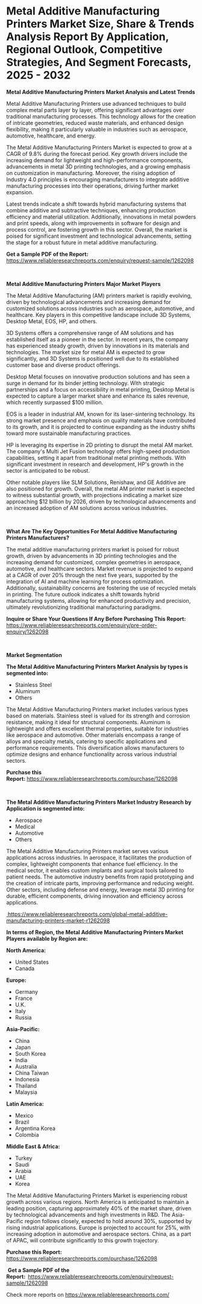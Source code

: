 <p><h1>Metal Additive Manufacturing Printers Market Size, Share & Trends Analysis Report By Application, Regional Outlook, Competitive Strategies, And Segment Forecasts, 2025 - 2032</h1></p><p><strong>Metal Additive Manufacturing Printers Market Analysis and Latest Trends</strong></p>
<p><p>Metal Additive Manufacturing Printers use advanced techniques to build complex metal parts layer by layer, offering significant advantages over traditional manufacturing processes. This technology allows for the creation of intricate geometries, reduced waste materials, and enhanced design flexibility, making it particularly valuable in industries such as aerospace, automotive, healthcare, and energy.</p><p>The Metal Additive Manufacturing Printers Market is expected to grow at a CAGR of 9.8% during the forecast period. Key growth drivers include the increasing demand for lightweight and high-performance components, advancements in metal 3D printing technologies, and a growing emphasis on customization in manufacturing. Moreover, the rising adoption of Industry 4.0 principles is encouraging manufacturers to integrate additive manufacturing processes into their operations, driving further market expansion.</p><p>Latest trends indicate a shift towards hybrid manufacturing systems that combine additive and subtractive techniques, enhancing production efficiency and material utilization. Additionally, innovations in metal powders and print speeds, along with improvements in software for design and process control, are fostering growth in this sector. Overall, the market is poised for significant investment and technological advancements, setting the stage for a robust future in metal additive manufacturing.</p></p>
<p><strong>Get a Sample PDF of the Report:&nbsp;</strong> <a href="https://www.reliableresearchreports.com/enquiry/request-sample/1262098?utm_campaign=34&utm_medium=2&utm_source=Github&utm_content=ia&utm_term=27022025&utm_id=metal-additive-manufacturing-printers">https://www.reliableresearchreports.com/enquiry/request-sample/1262098</a></p>
<p>&nbsp;</p>
<p><strong>Metal Additive Manufacturing Printers Major Market Players</strong></p>
<p><p>The Metal Additive Manufacturing (AM) printers market is rapidly evolving, driven by technological advancements and increasing demand for customized solutions across industries such as aerospace, automotive, and healthcare. Key players in this competitive landscape include 3D Systems, Desktop Metal, EOS, HP, and others.</p><p>3D Systems offers a comprehensive range of AM solutions and has established itself as a pioneer in the sector. In recent years, the company has experienced steady growth, driven by innovations in its materials and technologies. The market size for metal AM is expected to grow significantly, and 3D Systems is positioned well due to its established customer base and diverse product offerings.</p><p>Desktop Metal focuses on innovative production solutions and has seen a surge in demand for its binder jetting technology. With strategic partnerships and a focus on accessibility in metal printing, Desktop Metal is expected to capture a larger market share and enhance its sales revenue, which recently surpassed $100 million.</p><p>EOS is a leader in industrial AM, known for its laser-sintering technology. Its strong market presence and emphasis on quality materials have contributed to its growth, and it is projected to continue expanding as the industry shifts toward more sustainable manufacturing practices.</p><p>HP is leveraging its expertise in 2D printing to disrupt the metal AM market. The company's Multi Jet Fusion technology offers high-speed production capabilities, setting it apart from traditional metal printing methods. With significant investment in research and development, HP's growth in the sector is anticipated to be robust.</p><p>Other notable players like SLM Solutions, Renishaw, and GE Additive are also positioned for growth. Overall, the metal AM printer market is expected to witness substantial growth, with projections indicating a market size approaching $12 billion by 2026, driven by technological advancements and an increased adoption of AM solutions across various industries.</p></p>
<p>&nbsp;</p>
<p><strong>What Are The Key Opportunities For Metal Additive Manufacturing Printers Manufacturers?</strong></p>
<p><p>The metal additive manufacturing printers market is poised for robust growth, driven by advancements in 3D printing technologies and the increasing demand for customized, complex geometries in aerospace, automotive, and healthcare sectors. Market revenue is projected to expand at a CAGR of over 20% through the next five years, supported by the integration of AI and machine learning for process optimization. Additionally, sustainability concerns are fostering the use of recycled metals in printing. The future outlook indicates a shift towards hybrid manufacturing systems, allowing for enhanced productivity and precision, ultimately revolutionizing traditional manufacturing paradigms.</p></p>
<p><strong>Inquire or Share Your Questions If Any Before Purchasing This Report:</strong> <a href="https://www.reliableresearchreports.com/enquiry/pre-order-enquiry/1262098?utm_campaign=34&utm_medium=2&utm_source=Github&utm_content=ia&utm_term=27022025&utm_id=metal-additive-manufacturing-printers">https://www.reliableresearchreports.com/enquiry/pre-order-enquiry/1262098</a></p>
<p>&nbsp;</p>
<p><strong>Market Segmentation</strong></p>
<p><strong>The Metal Additive Manufacturing Printers Market Analysis by types is segmented into:</strong></p>
<p><ul><li>Stainless Steel</li><li>Aluminum</li><li>Others</li></ul></p>
<p><p>The Metal Additive Manufacturing Printers market includes various types based on materials. Stainless steel is valued for its strength and corrosion resistance, making it ideal for structural components. Aluminum is lightweight and offers excellent thermal properties, suitable for industries like aerospace and automotive. Other materials encompass a range of alloys and specialty metals, catering to specific applications and performance requirements. This diversification allows manufacturers to optimize designs and enhance functionality across various industrial sectors.</p></p>
<p><strong>Purchase this Report:&nbsp;</strong><a href="https://www.reliableresearchreports.com/purchase/1262098?utm_campaign=34&utm_medium=2&utm_source=Github&utm_content=ia&utm_term=27022025&utm_id=metal-additive-manufacturing-printers">https://www.reliableresearchreports.com/purchase/1262098</a></p>
<p>&nbsp;</p>
<p><strong>The Metal Additive Manufacturing Printers Market Industry Research by Application is segmented into:</strong></p>
<p><ul><li>Aerospace</li><li>Medical</li><li>Automotive</li><li>Others</li></ul></p>
<p><p>The Metal Additive Manufacturing Printers market serves various applications across industries. In aerospace, it facilitates the production of complex, lightweight components that enhance fuel efficiency. In the medical sector, it enables custom implants and surgical tools tailored to patient needs. The automotive industry benefits from rapid prototyping and the creation of intricate parts, improving performance and reducing weight. Other sectors, including defense and energy, leverage metal 3D printing for durable, efficient components, driving innovation and efficiency across applications.</p></p>
<p><a href="https://www.reliableresearchreports.com/global-metal-additive-manufacturing-printers-market-r1262098?utm_campaign=34&utm_medium=2&utm_source=Github&utm_content=ia&utm_term=27022025&utm_id=metal-additive-manufacturing-printers">&nbsp;https://www.reliableresearchreports.com/global-metal-additive-manufacturing-printers-market-r1262098</a></p>
<p><strong>In terms of Region, the Metal Additive Manufacturing Printers Market Players available by Region are:</strong></p>
<p>
    <p> <strong> North America: </strong>
        <ul>
            <li>United States</li>
            <li>Canada</li>
        </ul>
        </p> 
    <p> <strong> Europe: </strong>
        <ul>
            <li>Germany</li>
            <li>France</li>
            <li>U.K.</li>
            <li>Italy</li>
            <li>Russia</li>
        </ul>
        </p> 
    <p> <strong> Asia-Pacific: </strong>
        <ul>
            <li>China</li>
            <li>Japan</li>
            <li>South Korea</li>
            <li>India</li>
            <li>Australia</li>
            <li>China Taiwan</li>
            <li>Indonesia</li>
            <li>Thailand</li>
            <li>Malaysia</li>
        </ul>
        </p> 
    <p> <strong> Latin America: </strong>
        <ul>
            <li>Mexico</li>
            <li>Brazil</li>
            <li>Argentina Korea</li>
            <li>Colombia</li>
        </ul>
        </p> 
    <p> <strong> Middle East & Africa: </strong>
        <ul>
            <li>Turkey</li>
            <li>Saudi</li>
            <li>Arabia</li>
            <li>UAE</li>
            <li>Korea</li>
        </ul>
    </p>
    </p>
<p><p>The Metal Additive Manufacturing Printers Market is experiencing robust growth across various regions. North America is anticipated to maintain a leading position, capturing approximately 40% of the market share, driven by technological advancements and high investments in R&D. The Asia-Pacific region follows closely, expected to hold around 30%, supported by rising industrial applications. Europe is projected to account for 25%, with increasing adoption in automotive and aerospace sectors. China, as a part of APAC, will contribute significantly to this growth trajectory.</p></p>
<p><strong>Purchase this Report: </strong><a href="https://www.reliableresearchreports.com/purchase/1262098?utm_campaign=34&utm_medium=2&utm_source=Github&utm_content=ia&utm_term=27022025&utm_id=metal-additive-manufacturing-printers">https://www.reliableresearchreports.com/purchase/1262098</a></p>
<p>&nbsp;<strong>Get a Sample PDF of the Report:&nbsp;&nbsp;</strong><a href="https://www.reliableresearchreports.com/enquiry/request-sample/1262098?utm_campaign=34&utm_medium=2&utm_source=Github&utm_content=ia&utm_term=27022025&utm_id=metal-additive-manufacturing-printers">https://www.reliableresearchreports.com/enquiry/request-sample/1262098</a></p>
<p><strong></strong></p>
<p>Check more reports on <a href="https://www.reliableresearchreports.com/?utm_campaign=34&utm_medium=2&utm_source=Github&utm_content=ia&utm_term=27022025&utm_id=metal-additive-manufacturing-printers">https://www.reliableresearchreports.com/</a></p>